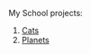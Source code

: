 My School projects:
1. <a href="https://illya-s.github.io/SCHOOL/index.html" target="_blank">Cats</a>
2. <a href="https://illya-s.github.io/SCHOOL/planets.htm" target="_blank">Planets</a>
